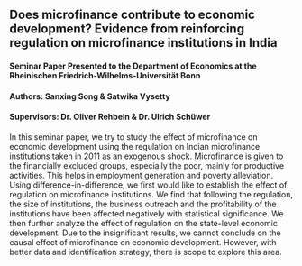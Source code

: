 ## Does microfinance contribute to economic development? Evidence from reinforcing regulation on microfinance institutions in India  
#### Seminar Paper Presented to the Department of Economics at the Rheinischen Friedrich-Wilhelms-Universität Bonn
#### Authors: Sanxing Song & Satwika Vysetty
#### Supervisors: Dr. Oliver Rehbein & Dr. Ulrich Schüwer

In this seminar paper, we try to study the effect of microfinance on economic development using the regulation on Indian microfinance institutions taken in 2011 as an exogenous shock. Microfinance is given to the financially excluded groups, especially the poor, mainly for productive activities. This helps in employment generation and poverty alleviation. Using difference-in-difference, we first would like to establish the effect of regulation on microfinance institutions. We find that following the regulation, the size of institutions, the business outreach and the profitability of the institutions have been affected negatively with statistical significance. We then further analyze the effect of regulation on the state-level economic development. Due to the insignificant results, we cannot conclude on the causal effect of microfinance on economic development. However, with better data and identification strategy, there is scope to explore this area. 

